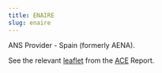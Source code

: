 ```yaml
---
title: ENAIRE
slug: enaire
---
```


ANS Provider - Spain (formerly AENA).

See the relevant [leaflet][leaf] from the [ACE] Report.

[leaf]: /library/ace/ansp-factsheets/ENAIRE.pdf "ACE Benchmarking Report Factsheet: ENAIRE"

[ACE]: https://www.eurocontrol.int/sites/default/files/2022-06/eurocontrol-ace-2020-benchmarking-report.pdf "ACE 2020 Benchmarking Report"
